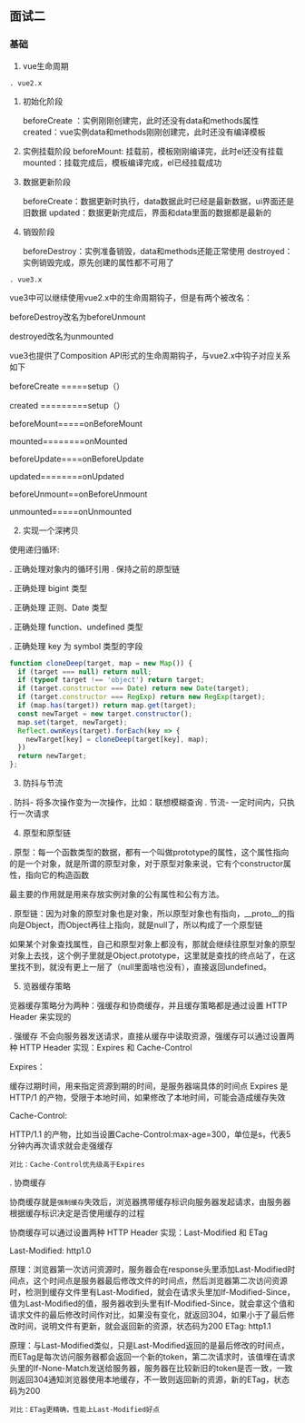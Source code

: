 ## 面试二

### 基础

1. vue生命周期
   
`. vue2.x`

  1. 初始化阶段

     beforeCreate ：实例刚刚创建完，此时还没有data和methods属性
     created：vue实例data和methods刚刚创建完，此时还没有编译模板

  2. 实例挂载阶段
     beforeMount: 挂载前，模板刚刚编译完，此时el还没有挂载
     mounted：挂载完成后，模板编译完成，el已经挂载成功
  
  3. 数据更新阶段

     beforeCreate：数据更新时执行，data数据此时已经是最新数据，ui界面还是旧数据
     updated：数据更新完成后，界面和data里面的数据都是最新的

  4. 销毁阶段

     beforeDestroy：实例准备销毁，data和methods还能正常使用
     destroyed：实例销毁完成，原先创建的属性都不可用了

`. vue3.x`

  vue3中可以继续使用vue2.x中的生命周期钩子，但是有两个被改名：

  beforeDestroy改名为beforeUnmount

  destroyed改名为unmounted

  vue3也提供了Composition API形式的生命周期钩子，与vue2.x中钩子对应关系如下

  beforeCreate =====setup（）

  created =========setup（）

  beforeMount=====onBeforeMount

  mounted========onMounted

  beforeUpdate====onBeforeUpdate

  updated========onUpdated

  beforeUnmount==onBeforeUnmount

  unmounted=====onUnmounted

2. 实现一个深拷贝

使用递归循环:

. 正确处理对象内的循环引用 
. 保持之前的原型链

. 正确处理 bigint 类型

. 正确处理 正则、Date 类型

. 正确处理 function、undefined 类型

. 正确处理 key 为 symbol 类型的字段
```js
function cloneDeep(target, map = new Map()) {
  if (target === null) return null;
  if (typeof target !== 'object') return target;
  if (target.constructor === Date) return new Date(target);
  if (target.constructor === RegExp) return new RegExp(target);
  if (map.has(target)) return map.get(target);
  const newTarget = new target.constructor();
  map.set(target, newTarget);
  Reflect.ownKeys(target).forEach(key => {
    newTarget[key] = cloneDeep(target[key], map);
  })
  return newTarget;
};
```
3. 防抖与节流

. 防抖- 将多次操作变为一次操作，比如：联想模糊查询
. 节流- 一定时间内，只执行一次请求

4. 原型和原型链

. 原型：每一个函数类型的数据，都有一个叫做prototype的属性，这个属性指向的是一个对象，就是所谓的原型对象，对于原型对象来说，它有个constructor属性，指向它的构造函数

  最主要的作用就是用来存放实例对象的公有属性和公有方法。
  
. 原型链：因为对象的原型对象也是对象，所以原型对象也有指向，__proto__的指向是Object，而Object再往上指向，就是null了，所以构成了一个原型链

  如果某个对象查找属性，自己和原型对象上都没有，那就会继续往原型对象的原型对象上去找，这个例子里就是Object.prototype，这里就是查找的终点站了，在这里找不到，就没有更上一层了（null里面啥也没有），直接返回undefined。

5. 览器缓存策略
   
  览器缓存策略分为两种：强缓存和协商缓存，并且缓存策略都是通过设置 HTTP Header 来实现的

. 强缓存
  不会向服务器发送请求，直接从缓存中读取资源，强缓存可以通过设置两种 HTTP Header 实现：Expires 和 Cache-Control

  Expires：

  缓存过期时间，用来指定资源到期的时间，是服务器端具体的时间点
  Expires 是 HTTP/1 的产物，受限于本地时间，如果修改了本地时间，可能会造成缓存失效

  Cache-Control:

  HTTP/1.1 的产物，比如当设置Cache-Control:max-age=300，单位是s，代表5分钟内再次请求就会走强缓存

  `对比：Cache-Control优先级高于Expires`

. 协商缓存

  协商缓存就是`强制缓存`失效后，浏览器携带缓存标识向服务器发起请求，由服务器根据缓存标识决定是否使用缓存的过程

  协商缓存可以通过设置两种 HTTP Header 实现：Last-Modified 和 ETag

  Last-Modified:
  http1.0

  原理：浏览器第一次访问资源时，服务器会在response头里添加Last-Modified时间点，这个时间点是服务器最后修改文件的时间点，然后浏览器第二次访问资源时，检测到缓存文件里有Last-Modified，就会在请求头里加If-Modified-Since，值为Last-Modified的值，服务器收到头里有If-Modified-Since，就会拿这个值和请求文件的最后修改时间作对比，如果没有变化，就返回304，如果小于了最后修改时间，说明文件有更新，就会返回新的资源，状态码为200
  ETag:
  http1.1

  原理：与Last-Modified类似，只是Last-Modified返回的是最后修改的时间点，而ETag是每次访问服务器都会返回一个新的token，第二次请求时，该值埋在请求头里的If-None-Match发送给服务器，服务器在比较新旧的token是否一致，一致则返回304通知浏览器使用本地缓存，不一致则返回新的资源，新的ETag，状态码为200

  `对比：ETag更精确，性能上Last-Modified好点`